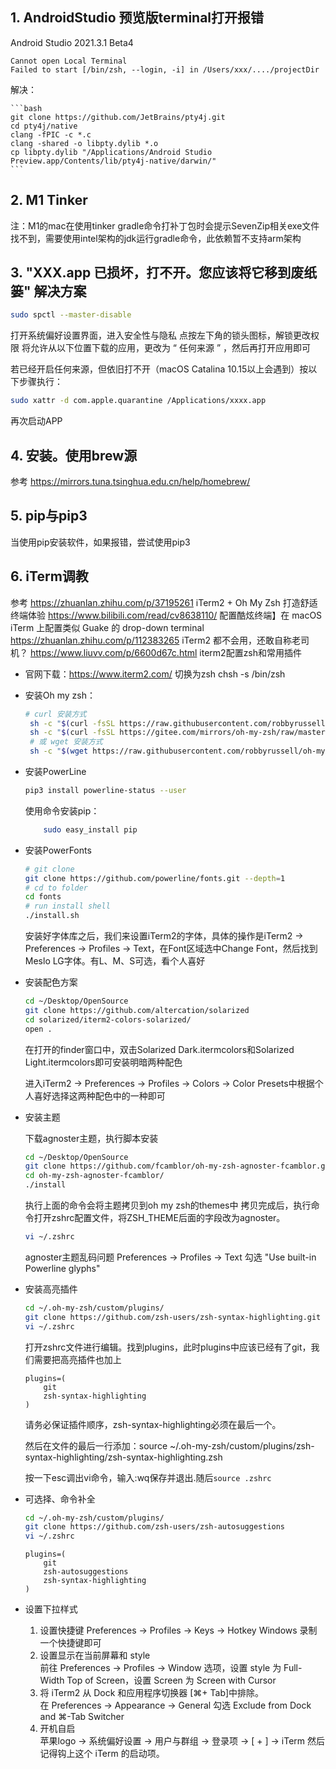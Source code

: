 
## 1. AndroidStudio 预览版terminal打开报错

Android Studio 2021.3.1 Beta4

```log
Cannot open Local Terminal
Failed to start [/bin/zsh, --login, -i] in /Users/xxx/..../projectDir
```

解决：

    ```bash
    git clone https://github.com/JetBrains/pty4j.git
    cd pty4j/native
    clang -fPIC -c *.c
    clang -shared -o libpty.dylib *.o
    cp libpty.dylib "/Applications/Android Studio Preview.app/Contents/lib/pty4j-native/darwin/"
    ```

## 2. M1 Tinker
注：M1的mac在使用tinker gradle命令打补丁包时会提示SevenZip相关exe文件找不到，需要使用intel架构的jdk运行gradle命令，此依赖暂不支持arm架构

## 3. "XXX.app 已损坏，打不开。您应该将它移到废纸篓" 解决方案

```bash
sudo spctl --master-disable
```

打开系统偏好设置界面，进入安全性与隐私
点按左下角的锁头图标，解锁更改权限
将允许从以下位置下载的应用，更改为 “ 任何来源 ” ，然后再打开应用即可

若已经开启任何来源，但依旧打不开（macOS Catalina 10.15以上会遇到）按以下步骤执行：

```bash
sudo xattr -d com.apple.quarantine /Applications/xxxx.app
```

再次启动APP

## 4. 安装。使用brew源

参考 https://mirrors.tuna.tsinghua.edu.cn/help/homebrew/

## 5. pip与pip3

   当使用pip安装软件，如果报错，尝试使用pip3

## 6. iTerm调教

参考
https://zhuanlan.zhihu.com/p/37195261 iTerm2 + Oh My Zsh 打造舒适终端体验
https://www.bilibili.com/read/cv8638110/ 配置酷炫终端】在 macOS iTerm 上配置类似 Guake 的 drop-down terminal
https://zhuanlan.zhihu.com/p/112383265 iTerm2 都不会用，还敢自称老司机？
https://www.liuvv.com/p/6600d67c.html iterm2配置zsh和常用插件

- 官网下载：https://www.iterm2.com/
   切换为zsh chsh -s /bin/zsh

- 安装Oh my zsh：

   ```zsh
   # curl 安装方式
    sh -c "$(curl -fsSL https://raw.githubusercontent.com/robbyrussell/oh-my-zsh/master/tools/install.sh)"
    sh -c "$(curl -fsSL https://gitee.com/mirrors/oh-my-zsh/raw/master/tools/install.sh)"
    # 或 wget 安装方式
    sh -c "$(wget https://raw.githubusercontent.com/robbyrussell/oh-my-zsh/master/tools/install.sh -O -)"
   ```

- 安装PowerLine

    ```zsh
    pip3 install powerline-status --user
    ```

    使用命令安装pip：

    ```zsh
        sudo easy_install pip
    ```

- 安装PowerFonts

    ```zsh
    # git clone
    git clone https://github.com/powerline/fonts.git --depth=1
    # cd to folder
    cd fonts
    # run install shell
    ./install.sh
    ```

    安装好字体库之后，我们来设置iTerm2的字体，具体的操作是iTerm2 -> Preferences -> Profiles -> Text，在Font区域选中Change Font，然后找到Meslo LG字体。有L、M、S可选，看个人喜好

- 安装配色方案

    ```zsh
    cd ~/Desktop/OpenSource
    git clone https://github.com/altercation/solarized
    cd solarized/iterm2-colors-solarized/
    open .
    ```

    在打开的finder窗口中，双击Solarized Dark.itermcolors和Solarized Light.itermcolors即可安装明暗两种配色

    进入iTerm2 -> Preferences -> Profiles -> Colors -> Color Presets中根据个人喜好选择这两种配色中的一种即可

- 安装主题

    下载agnoster主题，执行脚本安装

    ```zsh
    cd ~/Desktop/OpenSource
    git clone https://github.com/fcamblor/oh-my-zsh-agnoster-fcamblor.git
    cd oh-my-zsh-agnoster-fcamblor/
    ./install
    ```

    执行上面的命令会将主题拷贝到oh my zsh的themes中
    拷贝完成后，执行命令打开zshrc配置文件，将ZSH_THEME后面的字段改为agnoster。

    ```zsh
    vi ~/.zshrc
    ```

    agnoster主题乱码问题
    Preferences -> Profiles -> Text
    勾选 "Use built-in Powerline glyphs"

- 安装高亮插件

    ```zsh
    cd ~/.oh-my-zsh/custom/plugins/
    git clone https://github.com/zsh-users/zsh-syntax-highlighting.git
    vi ~/.zshrc
    ```

    打开zshrc文件进行编辑。找到plugins，此时plugins中应该已经有了git，我们需要把高亮插件也加上

    ```.zshrc
    plugins=(
        git
        zsh-syntax-highlighting
    )
    ```

    请务必保证插件顺序，zsh-syntax-highlighting必须在最后一个。

    然后在文件的最后一行添加：source ~/.oh-my-zsh/custom/plugins/zsh-syntax-highlighting/zsh-syntax-highlighting.zsh

    按一下esc调出vi命令，输入:wq保存并退出.随后`source .zshrc`

- 可选择、命令补全

    ```zsh
    cd ~/.oh-my-zsh/custom/plugins/
    git clone https://github.com/zsh-users/zsh-autosuggestions
    vi ~/.zshrc
    ```

    ```.zshrc
    plugins=(
        git
        zsh-autosuggestions
        zsh-syntax-highlighting
    )
    ```

- 设置下拉样式
  1. 设置快捷键
 Preferences → Profiles → Keys → Hotkey Windows 录制一个快捷键即可
  2. 设置显示在当前屏幕和 style  
    前往 Preferences → Profiles → Window 选项，设置 style 为 Full-Width Top of Screen，设置 Screen 为 Screen with Cursor 
  3. 将 iTerm2 从 Dock 和应用程序切换器 [⌘+ Tab]中排除。  
    在 Preferences → Appearance → General 勾选 Exclude from Dock and ⌘-Tab Switcher
  4. 开机自启  
    苹果logo → 系统偏好设置 → 用户与群组 → 登录项 → [ + ] → iTerm 然后记得钩上这个 iTerm 的启动项。
